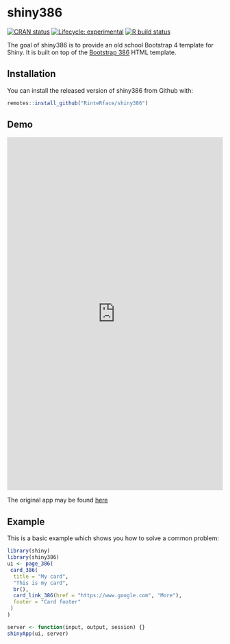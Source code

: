 
# shiny386

<!-- badges: start -->
[![CRAN status](https://www.r-pkg.org/badges/version/shiny386)](https://CRAN.R-project.org/package=shiny386)
[![Lifecycle: experimental](https://img.shields.io/badge/lifecycle-experimental-orange.svg)](https://www.tidyverse.org/lifecycle/#experimental)
[![R build status](https://github.com/RinteRface/shiny386/workflows/R-CMD-check/badge.svg)](https://github.com/RinteRface/shiny386/actions)
<!-- badges: end -->

The goal of shiny386 is to provide an old school Bootstrap 4 template for Shiny. It is built on top of the [Bootstrap 386](http://kristopolous.github.io/BOOTSTRA.386/demo.html) HTML template.

## Installation

You can install the released version of shiny386 from Github with:

``` r
remotes::install_github("RinteRface/shiny386")
```

## Demo

<iframe width="100%" src="https://dgranjon.shinyapps.io/shiny386Demo/" allowfullscreen="" frameborder="0" scrolling="no" height="822px"></iframe>

The original app may be found [here](https://shiny.rstudio.com/gallery/bus-dashboard.html)

## Example

This is a basic example which shows you how to solve a common problem:

``` r
library(shiny)
library(shiny386)
ui <- page_386(
 card_386(
  title = "My card",
  "This is my card",
  br(),
  card_link_386(href = "https://www.google.com", "More"),
  footer = "Card footer"
 )
)

server <- function(input, output, session) {}
shinyApp(ui, server)
```
